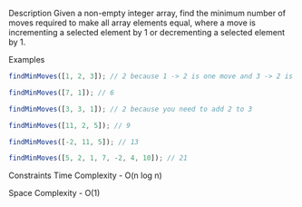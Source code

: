 Description
Given a non-empty integer array, find the minimum number of moves required to make all array elements equal, where a move is incrementing a selected element by 1 or decrementing a selected element by 1.

Examples

```js
findMinMoves([1, 2, 3]); // 2 because 1 -> 2 is one move and 3 -> 2 is another move

findMinMoves([7, 1]); // 6

findMinMoves([3, 3, 1]); // 2 because you need to add 2 to 3

findMinMoves([11, 2, 5]); // 9

findMinMoves([-2, 11, 5]); // 13

findMinMoves([5, 2, 1, 7, -2, 4, 10]); // 21
```

Constraints
Time Complexity - O(n log n)

Space Complexity - O(1)
